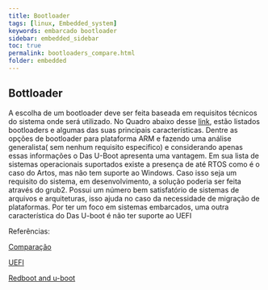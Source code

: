 ```yaml
---
title: Bootloader
tags: [linux, Embedded_system]
keywords: embarcado bootloader
sidebar: embedded_sidebar
toc: true
permalink: bootloaders_compare.html
folder: embedded
---
```


## Bottloader

A escolha de um bootloader deve ser feita baseada em requisitos técnicos
do sistema onde será utilizado.
No Quadro abaixo desse [link](https://en.wikipedia.org/wiki/Comparison_of_boot_loaders#Notes), estão listados bootloaders e algumas das suas
principais características.
Dentre as opções de bootloader para plataforma ARM e fazendo uma
análise generalista( sem nenhum requisito especifico) e considerando apenas essas
informações o Das U-Boot apresenta uma vantagem. Em sua lista de
sistemas operacionais suportados existe a presença de até RTOS como é o
caso do Artos, mas não tem suporte ao Windows. Caso isso seja um
requisito do sistema, em desenvolvimento, a solução poderia ser feita
através do grub2. Possui um número bem satisfatório de sistemas de
arquivos e arquiteturas, isso ajuda no caso da necessidade de migração de
plataformas. Por ter um foco em sistemas embarcados, uma outra
característica do Das U-boot é não ter suporte ao UEFI

Referências:

[Comparação](https://en.wikipedia.org/wiki/Comparison_of_boot_loaders#Notes)

[UEFI](https://elinux.org/images/6/69/Marrying_U-Boot,_UEFI_and_grub.pdf)

[Redboot and u-boot](http://rts.lab.asu.edu/web_438/project_final/Talk%2010%20Redboot.pdf)
